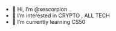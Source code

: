 - 👋 Hi, I’m @xescorpion
- 👀 I’m interested in CRYPTO , ALL TECH
- 🌱 I’m currently learning CS50

<!---
xescorpion/xescorpion is a ✨ special ✨ repository because its `README.md` (this file) appears on your GitHub profile.
You can click the Preview link to take a look at your changes.
--->
